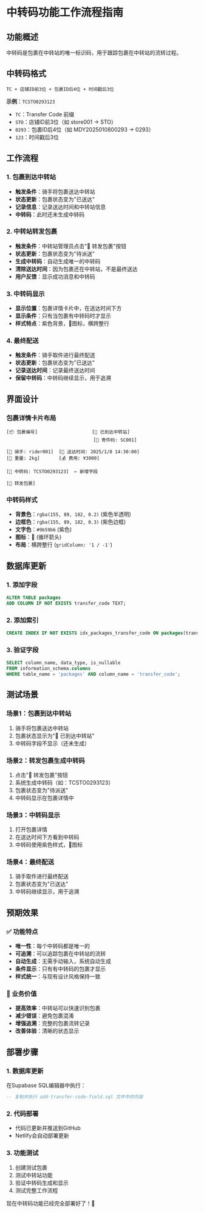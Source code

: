 # 中转码功能工作流程指南

## 功能概述
中转码是包裹在中转站的唯一标识码，用于跟踪包裹在中转站的流转过程。

## 中转码格式
```
TC + 店铺ID前3位 + 包裹ID后4位 + 时间戳后3位
```
**示例**：`TCSTO0293123`
- `TC`：Transfer Code 前缀
- `STO`：店铺ID前3位（如 store001 → STO）
- `0293`：包裹ID后4位（如 MDY2025010800293 → 0293）
- `123`：时间戳后3位

## 工作流程

### 1. 包裹到达中转站
- **触发条件**：骑手将包裹送达中转站
- **状态更新**：包裹状态变为"已送达"
- **记录信息**：记录送达时间和中转站信息
- **中转码**：此时还未生成中转码

### 2. 中转站转发包裹
- **触发条件**：中转站管理员点击"🚚 转发包裹"按钮
- **状态更新**：包裹状态变为"待派送"
- **生成中转码**：自动生成唯一的中转码
- **清除送达时间**：因为包裹还在中转站，不是最终送达
- **用户反馈**：显示成功消息和中转码

### 3. 中转码显示
- **显示位置**：包裹详情卡片中，在送达时间下方
- **显示条件**：只有当包裹有中转码时才显示
- **样式特点**：紫色背景，🔄图标，横跨整行

### 4. 最终配送
- **触发条件**：骑手取件进行最终配送
- **状态更新**：包裹状态变为"已送达"
- **记录送达时间**：记录最终送达时间
- **保留中转码**：中转码继续显示，用于追溯

## 界面设计

### 包裹详情卡片布局
```
[📦 包裹编号]                    [🏪 已到达中转站]
                                [📱 寄件码: SC001]

[🚚 骑手: rider001]  [📅 送达时间: 2025/1/8 14:30:00]
[📏 重量: 2kg]       [💰 费用: ¥3000]

[🔄 中转码: TCSTO0293123]  ← 新增字段

[🚚 转发包裹]
```

### 中转码样式
- **背景色**：`rgba(155, 89, 182, 0.2)` (紫色半透明)
- **边框色**：`rgba(155, 89, 182, 0.3)` (紫色边框)
- **文字色**：`#9b59b6` (紫色)
- **图标**：🔄 (循环箭头)
- **布局**：横跨整行 (`gridColumn: '1 / -1'`)

## 数据库更新

### 1. 添加字段
```sql
ALTER TABLE packages 
ADD COLUMN IF NOT EXISTS transfer_code TEXT;
```

### 2. 添加索引
```sql
CREATE INDEX IF NOT EXISTS idx_packages_transfer_code ON packages(transfer_code);
```

### 3. 验证字段
```sql
SELECT column_name, data_type, is_nullable 
FROM information_schema.columns 
WHERE table_name = 'packages' AND column_name = 'transfer_code';
```

## 测试场景

### 场景1：包裹到达中转站
1. 骑手将包裹送达中转站
2. 包裹状态显示为"🏪 已到达中转站"
3. 中转码字段不显示（还未生成）

### 场景2：转发包裹生成中转码
1. 点击"🚚 转发包裹"按钮
2. 系统生成中转码（如：TCSTO0293123）
3. 包裹状态变为"待派送"
4. 中转码显示在包裹详情中

### 场景3：中转码显示
1. 打开包裹详情
2. 在送达时间下方看到中转码
3. 中转码使用紫色样式，🔄图标

### 场景4：最终配送
1. 骑手取件进行最终配送
2. 包裹状态变为"已送达"
3. 中转码继续显示，用于追溯

## 预期效果

### ✅ 功能特点
- **唯一性**：每个中转码都是唯一的
- **可追溯**：可以追踪包裹在中转站的流转
- **自动生成**：无需手动输入，系统自动生成
- **条件显示**：只有有中转码的包裹才显示
- **样式统一**：与现有设计风格保持一致

### 🎯 业务价值
- **提高效率**：中转站可以快速识别包裹
- **减少错误**：避免包裹混淆
- **增强追溯**：完整的包裹流转记录
- **改善体验**：清晰的状态显示

## 部署步骤

### 1. 数据库更新
在Supabase SQL编辑器中执行：
```sql
-- 复制并执行 add-transfer-code-field.sql 文件中的内容
```

### 2. 代码部署
- 代码已更新并推送到GitHub
- Netlify会自动部署更新

### 3. 功能测试
1. 创建测试包裹
2. 测试中转站功能
3. 验证中转码生成和显示
4. 测试完整工作流程

现在中转码功能已经完全部署好了！🎉

